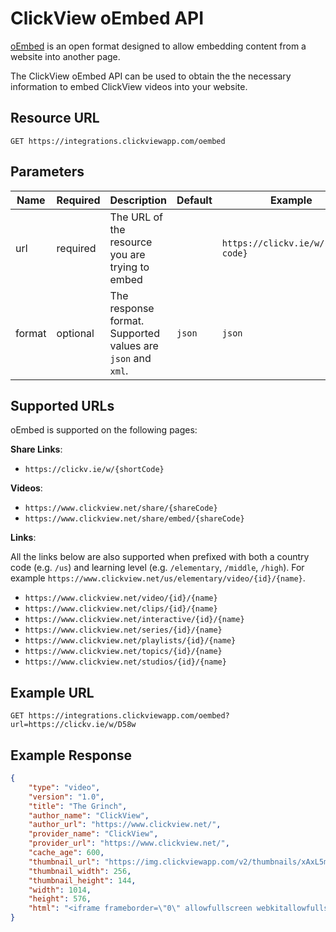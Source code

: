 # ClickView oEmbed API

[oEmbed](https://oembed.com/) is an open format designed to allow embedding content from a website into another page.

The ClickView oEmbed API can be used to obtain the the necessary information to embed ClickView videos into your website.


## Resource URL

```http
GET https://integrations.clickviewapp.com/oembed
```

## Parameters

| Name | Required | Description | Default | Example |
| ---- | -------- | ----------- | ------- | ------- |
| url | required | The URL of the resource you are trying to embed || `https://clickv.ie/w/{short-code}` |
| format | optional | The response format. Supported values are `json` and `xml`. | `json` | `json` |

## Supported URLs
oEmbed is supported on the following pages:

**Share Links**:
* `https://clickv.ie/w/{shortCode}`

**Videos**:

* `https://www.clickview.net/share/{shareCode}`
* `https://www.clickview.net/share/embed/{shareCode}`

**Links**:

All the links below are also supported when prefixed with both a country code (e.g. `/us`) and learning level (e.g. `/elementary`, `/middle`, `/high`). For example `https://www.clickview.net/us/elementary/video/{id}/{name}`.

* `https://www.clickview.net/video/{id}/{name}`
* `https://www.clickview.net/clips/{id}/{name}`
* `https://www.clickview.net/interactive/{id}/{name}`
* `https://www.clickview.net/series/{id}/{name}`
* `https://www.clickview.net/playlists/{id}/{name}`
* `https://www.clickview.net/topics/{id}/{name}`
* `https://www.clickview.net/studios/{id}/{name}`

## Example URL
`GET https://integrations.clickviewapp.com/oembed?url=https://clickv.ie/w/D58w`

## Example Response
```json
{
    "type": "video",
    "version": "1.0",
    "title": "The Grinch",
    "author_name": "ClickView",
    "author_url": "https://www.clickview.net/",
    "provider_name": "ClickView",
    "provider_url": "https://www.clickview.net/",
    "cache_age": 600,
    "thumbnail_url": "https://img.clickviewapp.com/v2/thumbnails/xAxL5m?size=small",
    "thumbnail_width": 256,
    "thumbnail_height": 144,
    "width": 1014,
    "height": 576,
    "html": "<iframe frameborder=\"0\" allowfullscreen webkitallowfullscreen width=\"1014\" height=\"576\" src=\"https://www.clickview.net/share/embed/j3xP0b\"></iframe>"
}
```